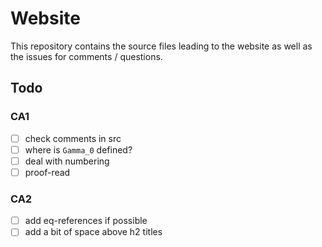 # Website

This repository contains the source files leading to the website as well as the issues for comments / questions.

## Todo

### CA1

* [ ] check comments in src
* [ ] where is `Gamma_0` defined?
* [ ] deal with numbering
* [ ] proof-read

### CA2

* [ ] add eq-references if possible
* [ ] add a bit of space above h2 titles
